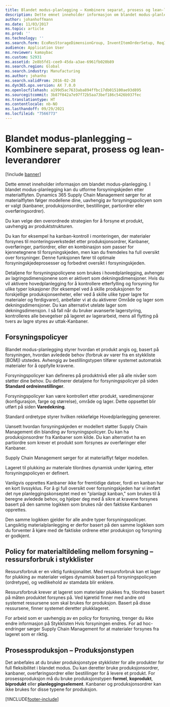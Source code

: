 ```yaml
---
title: Blandet modus-planlegging – Kombinere separat, prosess og lean-leverandører
description: Dette emnet inneholder informasjon om blandet modus-planlegging.
author: johanhoffmann
ms.date: 11/03/2017
ms.topic: article
ms.prod: ''
ms.technology: ''
ms.search.form: EcoResStorageDimensionGroup, InventItemOrderSetup, ReqItemTable
audience: Application User
ms.reviewer: kamaybac
ms.custom: 52931
ms.assetid: 2e8b5fd1-cee9-45da-a3ae-6961fb020b89
ms.search.region: Global
ms.search.industry: Manufacturing
ms.author: johanho
ms.search.validFrom: 2016-02-28
ms.dyn365.ops.version: AX 7.0.0
ms.openlocfilehash: a199d5ac7633aba894ffbc17db015100ae93d895
ms.sourcegitcommit: 3b87f042a7e97f72b5aa73bef186c5426b937fec
ms.translationtype: HT
ms.contentlocale: nb-NO
ms.lasthandoff: 09/29/2021
ms.locfileid: "7566773"
---
```

# <a name="mixed-mode-planning---combine-discrete-process-and-lean-sourcing"></a>Blandet modus-planlegging – Kombinere separat, prosess og lean-leverandører

[!include [banner](../includes/banner.md)]

Dette emnet inneholder informasjon om blandet modus-planlegging. I blandet modus-planlegging kan du utforme forsyningskjeden etter materialflyten. Dynamics 365 Supply Chain Management sørger for at materialflyten følger modellene dine, uavhengig av forsyningspolicyen som er valgt (kanbaner, produksjonsordrer, bestillinger, partiordrer eller overføringsordrer). 

Du kan velge den overordnede strategien for å forsyne et produkt, uavhengig av produktstrukturen.  

Du kan for eksempel ha kanban-kontroll i monteringen, der materialer forsynes til monteringsverkstedet etter produksjonsordrer, Kanbaner, overføringer, partiordrer, eller en kombinasjon som passer for kjennetegnene til forsyningskjeden, men kan du fremdeles ha full oversikt over forsyninger. Denne funksjonen fører til optimale forsyningskjedeprosesser og forbedret oversikt i forsyningskjeden.  

Detaljene for forsyningspolicyene som brukes i hovedplanlegging, avhenger av lagringsdimensjonene som er aktivert som dekningsdimensjoner. Hvis du vil aktivere hovedplanlegging for å kontrollere etterfylling og forsyning for ulike typer lokasjoner (for eksempel ved å skille produksjonen for forskjellige produksjonsenheter, eller ved å skille ulike typer lagre for materialer og ferdigvarer), anbefaler vi at du aktiverer Område og lager som dekningsdimensjoner. Du kan alternativt utelate lager som dekningsdimensjon. I så fall når du bruker avanserte lagerstyring, kontrolleres alle bevegelser på lageret av lagerarbeid, mens all flytting på tvers av lagre styres av uttak-Kanbaner.

## <a name="supply-policies"></a>Forsyningspolicyer
Blandet modus-planlegging styrer hvordan et produkt angis og, basert på forsyningen, hvordan avledede behov (forbruk av varer fra en stykkliste \[BOM\]) utstedes. Avhengig av bestillingstypen tilfører systemet automatisk materialer for å oppfylle kravene.  

Forsyningspolicyer kan defineres på produktnivå eller på alle nivåer som støtter dine behov. Du definerer detaljene for forsyningspolicyer på siden **Standard ordreinnstillinger**.  

Forsyningspolicyer kan være kontrollert etter produkt, varedimensjoner (konfigurasjon, farge og størrelse), område og lager. Dette oppsettet blir utført på siden **Varedekning**.  

Standard ordretype styrer hvilken rekkefølge Hovedplanlegging genererer.  

Uansett hvordan forsyningskjeden er modellert støtter Supply Chain Management din blanding av forsyningspolicyer. Du kan ha produksjonsordrer fra Kanbaner som kilde. Du kan alternativt ha en partiordre som krever et produkt som forsynes av overføringer eller Kanbaner.  

Supply Chain Management sørger for at materialflyt følger modellen.  

Lageret til plukking av materiale tilordnes dynamisk under kjøring, etter forsyningspolicyen er definert.  

Vanligvis opprettes Kanbaner ikke for fremtidige datoer, fordi en kanban har en kort livssyklus. For å gi full oversikt over forsyningskjeden har vi innført det nye planleggingskonseptet med en "planlagt kanban," som brukes til å beregne avledede behov, og hjelper deg med å sikre at kravene forsynes basert på den samme logikken som brukes når den faktiske Kanbanen opprettes.  

Den samme logikken gjelder for alle andre typer forsyningspolicyer. Langsiktig materialplanlegging er derfor basert på den samme logikken som du forventer å kjøre med de faktiske ordrene etter produksjon og forsyning er godkjent.

## <a name="materials-allocation-cross-supply-policy--resource-consumption-on-boms"></a>Policy for materialtildeling mellom forsyning – ressursforbruk i stykklister
Ressursforbruk er en viktig funksjonalitet. Med ressursforbruk kan et lager for plukking av materialer velges dynamisk basert på forsyningspolicyen (ordretype), og vedlikehold av stamdata blir enklere.  

Ressursforbruk krever at lageret som materialer plukkes fra, tilordnes basert på måten produktet forsynes på. Ved kjøretid finner med andre ord systemet ressursene som skal brukes for produksjon. Basert på disse ressursene, finner systemet deretter plukklageret.  

For arbeid som er uavhengig av en policy for forsyning, trenger du ikke endre informasjon på Stykklisten Hvis forsyningen endres. For ad hoc-endringer sørger Supply Chain Management for at materialer forsynes fra lageret som er riktig.

## <a name="process-manufacturing--the-production-type"></a>Prosessproduksjon – Produksjonstypen
Det anbefales at du bruker produksjonstype stykklister for alle produkter for full fleksibilitet i blandet modus. Du kan deretter bruke produksjonsordrer, kanbaner, overføringsordrer eller bestillinger for å levere et produkt. For prosessproduksjon må du bruke produksjonstypen **formel**, **koprodukt**, **biprodukt** eller **planleggingselement**. Kanbaner og produksjonsordrer kan ikke brukes for disse typene for produksjon.





[!INCLUDE[footer-include](../../includes/footer-banner.md)]
